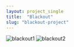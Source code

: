 ```yaml
---
layout: project_single
title:  "Blackout"
slug: "blackout-project"
---
```

![blackout1]( https://leesangwon0114.github.io/static/projects/blackout1.png )
![blackout2]( https://leesangwon0114.github.io/static/projects/blackout2.png )

